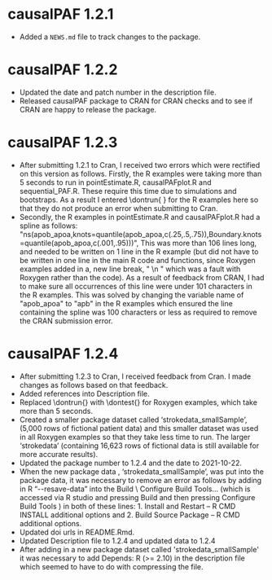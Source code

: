 # causalPAF 1.2.1

* Added a `NEWS.md` file to track changes to the package.

# causalPAF 1.2.2

* Updated the date and patch number in the description file.
* Released causalPAF package to CRAN for CRAN checks and to see if CRAN are happy to release the package.


# causalPAF 1.2.3

* After submitting 1.2.1 to Cran, I received two errors which were rectified on this version as follows. Firstly, 
the R examples were taking more than 5 seconds to run in pointEstimate.R, causalPAFplot.R and sequential_PAF.R. These require this time due to simulations and bootstraps. As a result I entered \dontrun{ } for the R examples here so that they do not produce an error when submitting to Cran.
* Secondly, the R examples in pointEstimate.R and causalPAFplot.R had a spline as follows:
"ns(apob_apoa,knots=quantile(apob_apoa,c(.25,.5,.75)),Boundary.knots=quantile(apob_apoa,c(.001,.95)))",
This was more than 106 lines long, and needed to be written on 1 line in the R example (but did not have to be written in one line in the main R code and functions, since Roxygen examples added in a, new line break, "  \n "
which was a fault with Roxygen rather than the code). As a result of feedback from CRAN, I had to make sure all occurrences of this line were under 101 characters in the R examples. This was solved by changing the variable name of "apob_apoa" to "apb" in the R examples which ensured the line containing the spline was 100 characters or less as required to remove the CRAN submission error.

# causalPAF 1.2.4
* After submitting 1.2.3 to Cran, I received feedback from Cran. I made changes as follows based on that feedback.
* Added references into Description file. 
* Replaced \dontrun{} with \dontest{} for Roxygen examples, which take more than 5 seconds. 
* Created a smaller package dataset called ‘strokedata_smallSample’,  (5,000 rows of fictional patient data) and this smaller dataset was used in all Roxygen examples so that they take less time to run. The larger ‘strokedata’ (containing 16,623 rows of fictional data is still available for more accurate results). 
* Updated the package number to 1.2.4 and the date to 2021-10-22.  
* When the new package data , ‘strokedata_smallSample’, was put into the package data, it was necessary to remove an error as follows by adding in R  “--resave-data” into the  Build \ Configure Build Tools… (which is accessed via R studio and pressing Build and then pressing Configure Build Tools ) in both of these lines: 1. Install and Restart – R CMD INSTALL additional options and 2. Build Source Package – R CMD additional options.
* Updated doi urls in README.Rmd.
* Updated Description file to 1.2.4 and updated data to 1.2.4
* After adding in a new package dataset called 'strokedata_smallSample' it was necessary to add Depends: R (>= 2.10) in the description file which seemed to have to do with compressing the file.
